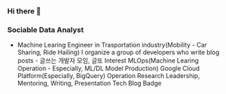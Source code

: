 ### Hi there 👋

<!--
**SeonggonKim/SeonggonKim** is a ✨ _special_ ✨ repository because its `README.md` (this file) appears on your GitHub profile.

Here are some ideas to get you started:

- 🔭 I’m currently working on ...
- 🌱 I’m currently learning ...
- 👯 I’m looking to collaborate on ...
- 🤔 I’m looking for help with ...
- 💬 Ask me about ...
- 📫 How to reach me: ...
- 😄 Pronouns: ...
- ⚡ Fun fact: ...
-->
### Sociable Data Analyst
* Machine Learing Engineer in Trasportation industry(Mobility - Car Sharing, Ride Hailing)
I organize a group of developers who write blog posts - 글쓰는 개발자 모임, 글또
Interest
MLOps(Machine Learing Operation - Especially, ML/DL Model Production)
Google Cloud Platform(Especially, BigQuery)
Operation Research
Leadership, Mentoring, Writing, Presentation
Tech Blog Badge 
